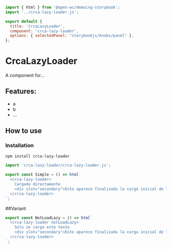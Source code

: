 ```js script
import { html } from '@open-wc/demoing-storybook';
import '../crca-lazy-loader.js';

export default {
  title: 'CrcaLazyLoader',
  component: 'crca-lazy-loader',
  options: { selectedPanel: "storybookjs/knobs/panel" },
};
```

# CrcaLazyLoader

A component for...

## Features:

- a
- b
- ...

## How to use

### Installation

```bash
npm install crca-lazy-loader
```

```js
import 'crca-lazy-loader/crca-lazy-loader.js';
```

```js preview-story
export const Simple = () => html`
  <crca-lazy-loader>
    Cargado directamente
    <div slot="secondary">Esto aparece finalizada la carga inicial de la página</div>
  </crca-lazy-loader>
`;
```

##Variant

```js preview-story
export const NotLoadLazy = () => html`
  <crca-lazy-loader notLoadLazy>
    Solo se carga este texto
    <div slot="secondary">Esto aparece finalizada la carga inicial de la página</div>
  </crca-lazy-loader>
`;
```
